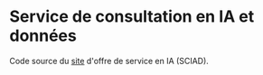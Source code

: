 # Service de consultation en IA et données

Code source du [site](https://iid-ulaval.github.io/service-communaute/) d'offre de service en IA (SCIAD).